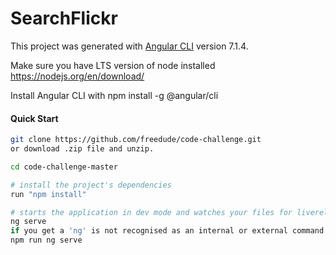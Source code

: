 
# SearchFlickr

This project was generated with [Angular CLI](https://github.com/angular/angular-cli) version 7.1.4.  

Make sure you have LTS version of node installed https://nodejs.org/en/download/  

Install Angular CLI with npm install -g @angular/cli

#### Quick Start
```bash
git clone https://github.com/freedude/code-challenge.git
or download .zip file and unzip.

cd code-challenge-master

# install the project's dependencies
run "npm install"

# starts the application in dev mode and watches your files for livereload
ng serve
if you get a 'ng' is not recognised as an internal or external command error, do:
npm run ng serve
```


